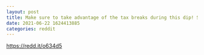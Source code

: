 ```yaml
--- 
layout: post 
title: Make sure to take advantage of the tax breaks during this dip! Sell and rebuy quickly, don't just HODL. 
date: 2021-06-22 1624413885 
categories: reddit 
--- 
```

https://redd.it/o634d5